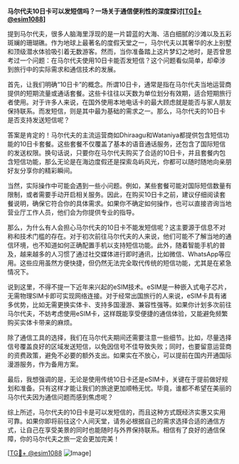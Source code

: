 **马尔代夫10日卡可以发短信吗？一场关于通信便利性的深度探讨[[TG💪+ @esim1088](https://t.me/s/esim1088)]**

提到马尔代夫，很多人脑海里浮现的是一片碧蓝的大海、洁白细腻的沙滩以及五彩斑斓的珊瑚礁。作为地球上最著名的度假天堂之一，马尔代夫以其奢华的水上别墅和顶级潜水体验吸引着无数游客。然而，当你准备踏上这片梦幻之地时，是否曾思考过一个问题：在马尔代夫使用10日卡能否发短信？这个问题看似简单，却牵涉到旅行中的实际需求和通信技术的发展。

首先，让我们明确“10日卡”的概念。所谓10日卡，通常是指在马尔代夫当地运营商提供的短期流量或通话套餐。这些卡往往以天数为单位划分有效期，适合短期旅行者使用。对于许多人来说，在国外使用本地电话卡的最大顾虑就是能否与家人朋友保持联系。而发短信，则是其中最为基础的需求之一。那么，马尔代夫的10日卡是否支持发送短信呢？

答案是肯定的！马尔代夫的主流运营商如Dhiraagu和Wataniya都提供包含短信功能的10日卡套餐。这些套餐不仅覆盖了基本的语音通话服务，还包含了国际短信的发送权限。换句话说，只要你在马尔代夫购买了合适的10日卡，并且套餐内包含短信功能，那么无论是在海边度假还是探索岛屿风光，你都可以随时随地向亲朋好友分享你的精彩瞬间。

当然，实际操作中可能会遇到一些小问题。例如，某些套餐可能对国际短信数量有限制，或者需要手动开启相关服务。因此，在购买10日卡之前，建议仔细阅读套餐说明，确保它符合你的具体需求。如果你不确定如何操作，也可以直接咨询当地营业厅工作人员，他们会为你提供专业的指导。

那么，为什么有人会担心马尔代夫的10日卡不能发短信呢？这主要源于信息不对称和技术门槛的存在。对于初次前往马尔代夫的人来说，他们可能不了解当地的通信环境，也不知道如何正确配置手机以支持短信功能。此外，随着智能手机的普及，越来越多的人习惯了通过社交媒体进行即时通讯，比如微信、WhatsApp等应用。这些应用虽然方便快捷，但仍然无法完全取代传统的短信功能，尤其是在紧急情况下。

说到这里，不得不提一下近年来兴起的eSIM技术。eSIM是一种嵌入式电子芯片，无需物理SIM卡即可实现网络连接。对于经常出国旅行的人来说，eSIM卡具有诸多优势，比如无需更换实体卡、支持多国漫游、兼容性强等。如果你计划多次前往马尔代夫，不妨考虑使用eSIM卡，这样既能享受便捷的通信体验，又能避免频繁购买实体卡带来的麻烦。

除了通信工具的选择，我们在马尔代夫期间还需要注意一些细节。比如，尽量选择信号覆盖良好的区域发送短信，以免因信号不佳导致失败；同时，也要留意运营商的资费政策，避免不必要的额外支出。如果实在不放心，可以提前在国内开通国际漫游服务，作为备用方案。

最后，我想强调的是，无论是使用传统10日卡还是eSIM卡，关键在于提前做好规划和准备。只有这样才能让我们的旅途更加顺畅无忧。毕竟，谁都不希望在美丽的马尔代夫因为通信问题而感到焦虑呢？

综上所述，马尔代夫的10日卡是可以发短信的，而且这种方式既经济实惠又实用可靠。如果你即将前往这个人间天堂，请务必根据自己的需求选择合适的通信方式，让自己在享受美景的同时也能随时与外界保持联系。相信有了良好的通信保障，你的马尔代夫之旅一定会更加完美！

[[TG💪+ @esim1088](https://t.me/s/esim1088) ![Image](https://i.postimg.cc/4NQfJmqS/Snipaste-2025-05-13-00-14-12.png)]